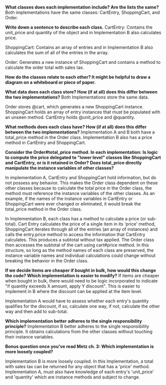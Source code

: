 **What classes does each implementation include? Are the lists the same?**
Both implementations have the same classes: CartEntry, ShoppingCart, and Order. 

**Write down a sentence to describe each class.**
CartEntry: Contains the unit_price and quantity of the object and in Implementation B also calculates price.

ShoppingCart: Contains an array of entries and in Implementation B also calculates the sum of all of the entries in the array.

Order: Generates a new instance of ShoppingCart and contains a method to calculate the order total with sales tax.

**How do the classes relate to each other? It might be helpful to draw a diagram on a whiteboard or piece of paper.**

**What data does each class store? How (if at all) does this differ between the two implementations?**
Both Implementations store the same data. 

Order stores @cart, which generates a new ShoppingCart instance. ShoppingCart holds an array of entry instances that must be populated with an unseen method. CartEntry holds @unit_price and @quantity.

**What methods does each class have? How (if at all) does this differ between the two implementations?**
Implementation A and B both have a total_price method in the Order class. Implementation B also has a price method in CartEntry and ShoppingCart. 

**Consider the Order#total_price method. In each implementation:**
**Is logic to compute the price delegated to "lower level" classes like ShoppingCart and CartEntry, or is it retained in Order?**
**Does total_price directly manipulate the instance variables of other classes?**

In implementation A, CartEntry and ShoppingCart hold information, but do not possess any behavior. This makes the Order class dependent on these other classes because to calculate the total price in the Order class, the method must reference the instance variables of the other classes. As an example, if the names of the instance variables in CartEntry or ShoppingCart were ever changed or eliminated, it would break the total_price method in the Order class.

In Implementation B, each class has a method to calculate a price (or sub-total). Cart Entry calculates the price of a single item in its 'price' method, ShoppingCart iterates through all of the entries (an array of instances) and calls the entry.price method to access the information that CartEntry calculates. This produces a subtotal without tax applied. The Order class then accesses the subtotal of the cart using cart#price method. In this structure, so long as the method names of each class are preserved, the instance variable names and individual calculations could change without breaking the behavior in the Order class. 

**If we decide items are cheaper if bought in bulk, how would this change the code? Which implementation is easier to modify?**
If items are cheaper when bought in bulk, there would need to be logic incorporated to indicate "if quantity exceeds X amount, apply Y discount". This is easier to implement in B where the discount can be applied at the item level. 

Implementation A would have to assess whether each entry's quantity qualifies for the discount, if so, calculate one way, if not, calculate the other way and then add to sub-total. 

**Which implementation better adheres to the single responsibility principle?**
Implementation B better adheres to the single responsibility principle. It obtains calculations from the other classes without touching their instance variables.

**Bonus question once you've read Metz ch. 3: Which implementation is more loosely coupled?**

Implementation B is more loosely coupled. In this Implementation, a total with sales tax can be returned for any object that has a 'price' method. Implementation A, must also have knowledge of each entry's 'unit_price' and 'quantity' which are instance methods and subject to change.
